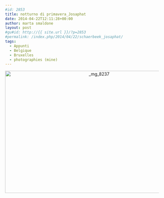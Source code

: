 ```yaml
---
#id: 2853
title: notturno di primavera_Josaphat
date: 2014-04-22T12:11:28+00:00
author: marta smaldone
layout: post
#gu#id: http://{{ site.url }}/?p=2853
#permalink: /index.php/2014/04/22/schaerbeek_josaphat/
tags:
  - Appunti
  - Belgique
  - Bruxelles
  - photographies (mine)
---
```

<p style="text-align: center;">
  <img class="aligncenter size-full wp-image-3561" src="{{ site.url }}/images/uploads/2014/03/MG_8237.jpg" alt="_mg_8237" width="600" height="400" srcset="{{ site.url }}/images/uploads/2014/03/MG_8237.jpg 600w, {{ site.url }}/images/uploads/2014/03/MG_8237-300x200.jpg 300w, {{ site.url }}/images/uploads/2014/03/MG_8237-330x220.jpg 330w" sizes="(max-width: 600px) 100vw, 600px" />
</p>